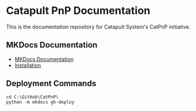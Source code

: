 # Catapult PnP Documentation

This is the documentation repository for Catapult System's CatPnP initiative.

## MKDocs Documentation

* [MKDocs Documentation](https://www.mkdocs.org/)
* [Installation](https://www.mkdocs.org/user-guide/installation/)

## Deployment Commands

```
cd C:\GitHub\CatPnP\
python -m mkdocs gh-deploy
```
